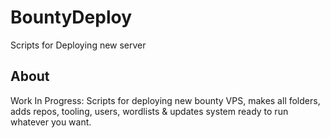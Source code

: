 # BountyDeploy
Scripts for Deploying new server

## About
Work In Progress: Scripts for deploying new bounty VPS, makes all folders, adds repos, tooling, users, wordlists & updates system ready to run whatever you want.
